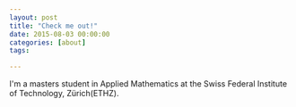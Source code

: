 ```yaml
---
layout: post
title: "Check me out!"
date: 2015-08-03 00:00:00
categories: [about]
tags:

---
```


I'm a masters student in Applied Mathematics at the Swiss Federal Institute of Technology, Zürich(ETHZ).
